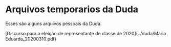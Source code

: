 # Arquivos temporarios da Duda
Esses são alguns arquivos pessoais da Duda.

[Discurso para a eleição de representante de classe de 2020](../duda/Maria Eduarda_20200310.pdf)
